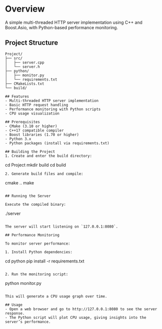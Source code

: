 # Overview

A simple multi-threaded HTTP server implementation using C++ and Boost.Asio, with Python-based performance monitoring.

## Project Structure

```plaintext
Project/
├── src/
│   ├── server.cpp
│   └── server.h
├── python/
│   ├── monitor.py
│   └── requirements.txt
├── CMakeLists.txt
└── build/

## Features
- Multi-threaded HTTP server implementation
- Basic HTTP request handling
- Performance monitoring with Python scripts
- CPU usage visualization

## Prerequisites
- CMake (3.10 or higher)
- C++17 compatible compiler
- Boost libraries (1.70 or higher)
- Python 3.x
- Python packages (install via requirements.txt)

## Building the Project
1. Create and enter the build directory:

```
cd Project
mkdir build
cd build
```
2. Generate build files and compile:
```
cmake ..
make
```

## Running the Server

Execute the compiled binary:
```
./server
```

The server will start listening on `127.0.0.1:8080`.

## Performance Monitoring

To monitor server performance:

1. Install Python dependencies:

```
cd python
pip install -r requirements.txt
```

2. Run the monitoring script:

```
python monitor.py
```

This will generate a CPU usage graph over time.

## Usage
- Open a web browser and go to http://127.0.0.1:8080 to see the server response.
- The Python script will plot CPU usage, giving insights into the server’s performance.
